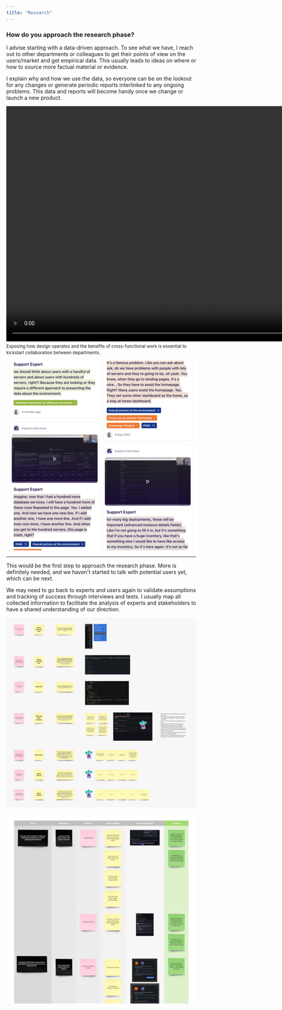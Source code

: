 ```yaml
---
title: "Research"
---
```

### How do you approach the research phase?

I advise starting with a data-driven approach. To see what we have, I reach out to other departments or colleagues to get their points of view on the users/market and get empirical data. This usually leads to ideas on where or how to source more factual material or evidence.

I explain why and how we use the data, so everyone can be on the lookout for any changes or generate periodic reports interlinked to any ongoing problems. This data and reports will become handy once we change or launch a new product.

<div video>
    <video width="1250" height="1250" autoplay loop muted playsinline>
        <source src="/videos/design-presentation.mp4" type="video/mp4">
        Your browser does not support video...
    </video>
    <small>Exposing how design operates and the benefits of cross-functional work is essential to kickstart collaboration between departments.</small>
</div>

![A mosaic of interview excerpts made with a support expert. Each excerpt has colored tags to categorize the research.](../../assets/images/expert-interview.png "By exploring roles in support and customer-facing positions, we can quickly start to identify any issues with our products or services.")

---

This would be the first step to approach the research phase. More is definitely needed, and we haven't started to talk with potential users yet, which can be next.

We may need to go back to experts and users again to validate assumptions and tracking of success through interviews and tests. I usually map all collected information to facilitate the analysis of experts and stakeholders to have a shared understanding of our direction.

![Post-its mapping of information about query analysis in database monitoring.](../../assets/images/expert-insights.png "When dealing with tech I'm new to, annotating the base concepts as I learn will help generate ideas to onboard users to products.")

![Post-its mapping of problems, their solutions, and the definition of success.](../../assets/images/solutions-vs-success.png "I usually map solutions and definitions of success to ask for collaboration on how we'll collect data after changing things.")